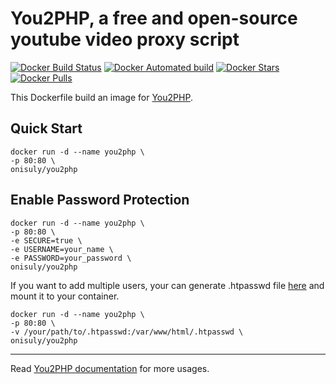 # You2PHP, a free and open-source youtube video proxy script

[![Docker Build Status](https://img.shields.io/docker/build/onisuly/you2php.svg)](https://github.com/onisuly/docker-you2php) [![Docker Automated build](https://img.shields.io/docker/automated/onisuly/you2php.svg)](https://github.com/onisuly/docker-you2php) [![Docker Stars](https://img.shields.io/docker/stars/onisuly/you2php.svg)](https://github.com/onisuly/docker-you2php) [![Docker Pulls](https://img.shields.io/docker/pulls/onisuly/you2php.svg)](https://github.com/onisuly/docker-you2php)

This Dockerfile build an image for [You2PHP](https://github.com/You2php/you2php).

## Quick Start

```shell
docker run -d --name you2php \
-p 80:80 \
onisuly/you2php
```

## Enable Password Protection

```shell
docker run -d --name you2php \
-p 80:80 \
-e SECURE=true \
-e USERNAME=your_name \
-e PASSWORD=your_password \
onisuly/you2php
```

If you want to add multiple users, your can generate .htpasswd file [here](http://www.htaccesstools.com/htpasswd-generator/) and mount it to your container.

```shell
docker run -d --name you2php \
-p 80:80 \
-v /your/path/to/.htpasswd:/var/www/html/.htpasswd \
onisuly/you2php
```

---

Read [You2PHP documentation](https://you2php.github.io/doc/) for more usages.
